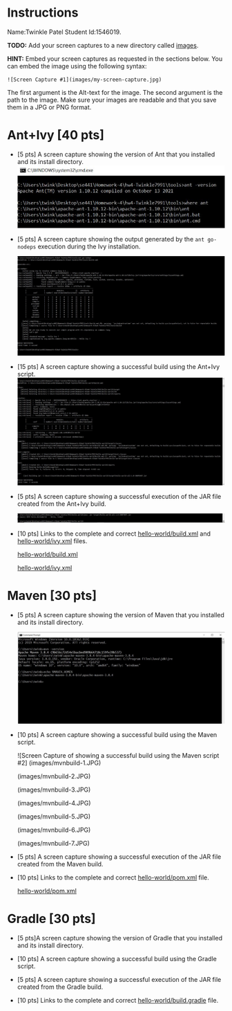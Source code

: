 # Instructions
Name:Twinkle Patel Student Id:1546019.

**TODO:** Add your screen captures to a new directory called [images](images).

**HINT:** Embed your screen captures as requested in the sections below. You can embed the image using the following syntax:

```
![Screen Capture #1](images/my-screen-capture.jpg)
```

The first argument is the Alt-text for the image. The second argument is the path to the image. Make sure your images are readable and that you save them in a JPG or PNG format.

# Ant+Ivy [40 pts]
- [5 pts] A screen capture showing the version of Ant that you installed and its install directory.
   ![Screen Capture of Ant version and location directory #1](images/Version_of_ant_Installed_dir.JPG)
- [5 pts] A screen capture showing the output generated by the `ant go-nodeps` execution during the Ivy installation.

   ![Screen Capture of showing the output generated by the ant go-nodeps execution during the Ivy installation #2](images/ant-go-nodeps.JPG)

- [15 pts] A screen capture showing a successful build using the Ant+Ivy script.
   ![Screen Capture of showing a successful build using the Ant+Ivy script #3](images/Successful-uild-usind-ant+ivy-script.JPG)

- [5 pts] A screen capture showing a successful execution of the JAR file created from the Ant+Ivy build.

   ![Screen Capture showing a successful execution of the JAR file from the Ant+Ivy build #4](images/Successful-execution-of-jar-file-created-from-ant+ivy.JPG)
- [10 pts] Links to the complete and correct [hello-world/build.xml](hello-world/build.xml) and [hello-world/ivy.xml](hello-world/ivy.xml) files.
   
   [hello-world/build.xml](hello-world/build.xml)


   [hello-world/ivy.xml](hello-world/ivy.xml)

# Maven [30 pts]
- [5 pts] A screen capture showing the version of Maven that you installed and its install directory.

   ![Screen Capture of Maven version and location directory #1](images/Maven_version_install_directory.JPG)

- [10 pts] A screen capture showing a successful build using the Maven script.


   ![Screen Capture of showing a successful build using the Maven script #2]
	(images/mvnbuild-1.JPG)

	(images/mvnbuild-2.JPG)

	(images/mvnbuild-3.JPG)

	(images/mvnbuild-4.JPG)

	(images/mvnbuild-5.JPG)

	(images/mvnbuild-6.JPG)

	(images/mvnbuild-7.JPG)




- [5 pts] A screen capture showing a successful execution of the JAR file created from the Maven build.




- [10 pts] Links to the complete and correct [hello-world/pom.xml](hello-world/pom.xml) file.


   [hello-world/pom.xml](hello-world/pom.xml)


# Gradle [30 pts]
- [5 pts]A screen capture showing the version of Gradle that you installed and its install directory.

- [10 pts] A screen capture showing a successful build using the Gradle script.

- [5 pts] A screen capture showing a successful execution of the JAR file created from the Gradle build.

- [10 pts] Links to the complete and correct [hello-world/build.gradle](hello-world/build.gradle) file.
